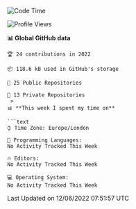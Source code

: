 <!--START_SECTION:waka-->
![Code Time](http://img.shields.io/badge/Code%20Time-218%20hrs%2044%20mins-blue)

![Profile Views](http://img.shields.io/badge/Profile%20Views-0-orange)

**📊 Global GitHub data** 

```text
🏆 24 contributions in 2022

📦 118.6 kB used in GitHub's storage 

📜 25 Public Repositories 

🔑 13 Private Repositories  
 > 
📊 **This week I spent my time on** 

```text
⌚︎ Time Zone: Europe/London

💬 Programming Languages: 
No Activity Tracked This Week

🔥 Editors: 
No Activity Tracked This Week

💻 Operating System: 
No Activity Tracked This Week

```


 Last Updated on 12/06/2022 07:51:57 UTC
<!--END_SECTION:waka-->
